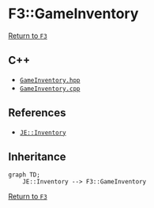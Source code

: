 # F3::GameInventory

[Return to `F3`](/docs/f3.md)

## C++

- [`GameInventory.hpp`](/src/f3/GameInventory.hpp)
- [`GameInventory.cpp`](/src/f3/GameInventory.cpp)

## References

- [`JE::Inventory`](https://github.com/OpenJE/openje/docs/je/Inventory.md)

## Inheritance

```mermaid
graph TD;
    JE::Inventory --> F3::GameInventory
```

[Return to `F3`](/docs/f3.md)